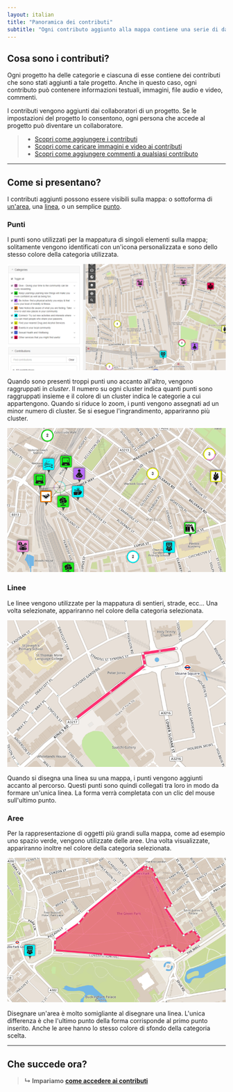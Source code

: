 ```yaml
---
layout: italian
title: "Panoramica dei contributi"
subtitle: "Ogni contributo aggiunto alla mappa contiene una serie di dati: informazioni testuali, file multimediali e commenti."
---
```


## Cosa sono i contributi?

Ogni progetto ha delle categorie e ciascuna di esse contiene dei contributi che sono stati aggiunti a tale progetto. Anche in questo caso, ogni contributo può contenere informazioni testuali, immagini, file audio e video, commenti.

I contributi vengono aggiunti dai collaboratori di un progetto. Se le impostazioni del progetto lo consentono, ogni persona che accede al progetto può diventare un collaboratore.

> * [Scopri come aggiungere i contributi](add-new-contribution.html)
> * [Scopri come caricare immagini e video ai contributi](upload-media-files.html)
> * [Scopri come aggiungere commenti a qualsiasi contributo](add-comments.html)

---

## Come si presentano?

I contributi aggiunti possono essere visibili sulla mappa: o sottoforma di [un'area](#areas), una [linea](#lines), o un semplice [punto](#points).

### Punti

I punti sono utilizzati per la mappatura di singoli elementi sulla mappa; solitamente vengono identificati con un'icona personalizzata e sono dello stesso colore della categoria utilizzata.

![Mappa generale](/images/en/overview-map.png)

Quando sono presenti troppi punti uno accanto all'altro, vengono raggruppati in *cluster*. Il numero su ogni cluster indica quanti punti sono raggruppati insieme e il colore di un cluster indica le categorie a cui appartengono. Quando si riduce lo zoom, i punti vengono assegnati ad un minor numero di cluster. Se si esegue l'ingrandimento, appariranno più cluster.

![Mappa dei cluster](/images/en/map-cluster.png)

### Linee

Le linee vengono utilizzate per la mappatura di sentieri, strade, ecc... Una volta selezionate, appariranno nel colore della categoria selezionata.

![Disegna una linea](/images/en/draw-a-line.png)

Quando si disegna una linea su una mappa, i punti vengono aggiunti accanto al percorso. Questi punti sono quindi collegati tra loro in modo da formare un'unica linea. La forma verrà completata con un clic del mouse sull'ultimo punto.

### Aree

Per la rappresentazione di oggetti più grandi sulla mappa, come ad esempio uno spazio verde, vengono utilizzate delle aree. Una volta visualizzate, appariranno inoltre nel colore della categoria selezionata.

![Disegna un'area](/images/en/draw-an-area.png)

Disegnare un'area è molto somigliante al disegnare una linea. L'unica differenza è che l'ultimo punto della forma corrisponde al primo punto inserito. Anche le aree hanno lo stesso colore di sfondo della categoria scelta.

---

## Che succede ora?

> **&#8627; Impariamo** [**come accedere ai contributi**](access-contributions.html)

